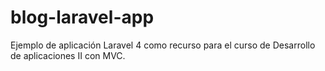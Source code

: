 blog-laravel-app
================

Ejemplo de aplicación Laravel 4 como recurso para el curso de Desarrollo de aplicaciones II con MVC.
